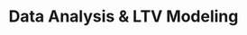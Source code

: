 ---
type: "service"
title: "Data Analysis & LTV Modeling"
meta_title: "Data Analysis & LTV Modeling | Conversion Collective"
description: "Understand your true customer value and optimize your marketing with data-driven insights."

hero:
  title: "Turn Data Into Growth"
  content: "Get clear insights into your customer lifetime value and build better marketing strategies with data-driven decision making."

section_1:
  title: "Data-Driven Marketing Decisions"
  content: "We help you understand your true customer value to optimize marketing spend and build better targeting strategies."
  image: "/images/services/analytics-hero.png"
  highlights:
    - "Customer LTV modeling"
    - "Revenue tracking"
    - "Audience insights"
  features:
    - "Custom LTV models"
    - "Revenue attribution"
    - "Audience building"
  button:
    enable: true
    label: "Get Started"
    link: "/contact"

section_2:
  badge: "OUR APPROACH"
  title: "Complete Customer Understanding"
  content: "From initial purchase to lifetime value, we help you track and predict customer behavior across your business."
  image_1: "/images/services/analytics-dashboard.png"
  image_2: "/images/services/analytics-process.png"
  features:
    - "Revenue tracking setup"
    - "Predictive modeling"
    - "Audience optimization"
    - "Platform integration"
  button:
    enable: true
    label: "Learn More"
    link: "/contact"

section_3:
  title: "Revenue Tracking"
  content: "Set up comprehensive revenue tracking across Shopify, custom platforms, and more."
  icon: "chart-bar"
  image: "/images/services/revenue-tracking.png"

section_4:
  title: "LTV Modeling"
  content: "Build predictive models to understand true customer value and optimize acquisition costs."
  icon: "users"
  image_1: "/images/services/ltv-model.png"
  image_2: "/images/services/ltv-chart.png"

section_5:
  title: "Audience Optimization"
  content: "Use customer insights to build better targeting and lookalike audiences across platforms."
  icon: "target"
  image: "/images/services/audience-opt.png"

review:
  title: "Client Success Stories"
  content: "See how data insights drove growth"
--- 